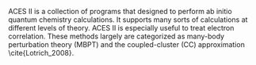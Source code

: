 ACES II is a collection of programs that designed to perform ab initio quantum chemistry calculations.
It supports many sorts of calculations at different levels of theory. ACES II is especially useful to treat electron correlation. These methods largely are categorized as many-body perturbation theory (MBPT) and the coupled-cluster (CC) approximation \cite{Lotrich_2008}.
